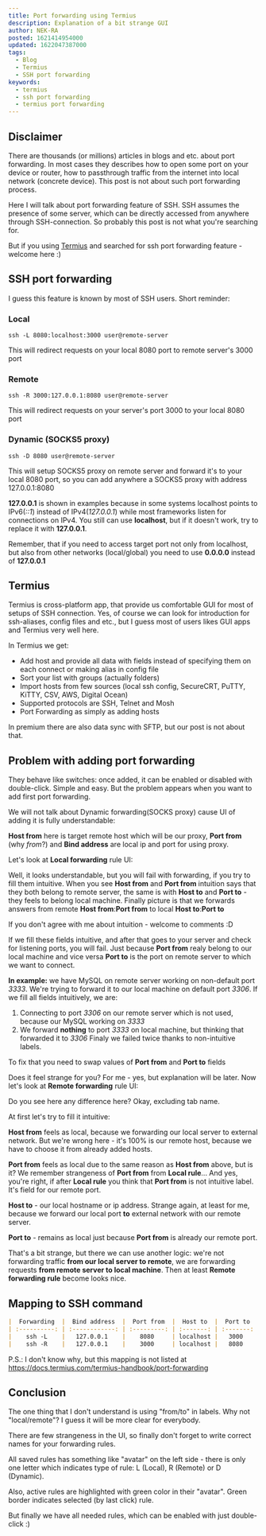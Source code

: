```yaml
---
title: Port forwarding using Termius
description: Explanation of a bit strange GUI
author: NEK-RA
posted: 1621414954000
updated: 1622047387000
tags: 
  - Blog
  - Termius
  - SSH port forwarding
keywords:
  - termius
  - ssh port forwarding
  - termius port forwarding
---
```

## Disclaimer
There are thousands (or millions) articles in blogs and etc. about port forwarding. In most cases they describes how to open some port on your device or router, how to passthrough traffic from the internet into local network (concrete device). This post is not about such port forwarding process.

Here I will talk about port forwarding feature of SSH. SSH assumes the presence of some server, which can be directly accessed from anywhere through SSH-connection. So probably this post is not what you're searching for. 

But if you using [Termius](https://termius.com) and searched for ssh port forwarding feature - welcome here :)

## SSH port forwarding 

I guess this feature is known by most of SSH users. Short reminder:

### Local

```
ssh -L 8080:localhost:3000 user@remote-server
```

This will redirect requests on your local 8080 port to remote server's 3000 port

### Remote

```
ssh -R 3000:127.0.0.1:8080 user@remote-server
```

This will redirect requests on your server's port 3000 to your local 8080 port

### Dynamic (SOCKS5 proxy)

```
ssh -D 8080 user@remote-server
```

This will setup SOCKS5 proxy on remote server and forward it's to your local 8080 port, so you can add anywhere a SOCKS5 proxy with address 127.0.0.1:8080

<v-alert-warning-slot>

**127.0.0.1** is shown in examples because in some systems localhost points to IPv6(_::1_) instead of IPv4(_127.0.0.1_) while most frameworks listen for connections on IPv4. You still can use **localhost**, but if it doesn't work, try to replace it with **127.0.0.1**.

</v-alert-warning-slot>

<v-alert-info-slot>

Remember, that if you need to access target port not only from localhost, but also from other networks (local/global) you need to use **0.0.0.0** instead of **127.0.0.1**

</v-alert-info-slot>

## Termius

Termius is cross-platform app, that provide us comfortable GUI for most of setups of SSH connection. Yes, of course we can look for introduction for ssh-aliases, config files and etc., but I guess most of users likes GUI apps and Termius very well here.

In Termius we get:

- Add host and provide all data with fields instead of specifying them on each connect or making alias in config file
- Sort your list with groups (actually folders)
- Import hosts from few sources (local ssh config, SecureCRT, PuTTY, KiTTY, CSV, AWS, Digital Ocean)
- Supported protocols are SSH, Telnet and Mosh
- Port Forwarding as simply as adding hosts

In premium there are also data sync with SFTP, but our post is not about that.

## Problem with adding port forwarding

They behave like switches: once added, it can be enabled or disabled with double-click. Simple and easy. But the problem appears when you want to add first port forwarding. 

We will not talk about Dynamic forwarding(SOCKS proxy) cause UI of adding it is fully understandable:

<centered-image-md source="https://i.imgur.com/rHIVwjo.png" description="Screenshot of adding Dynamic forwarding rule" /></centered-image-md>

**Host from** here is target remote host which will be our proxy, **Port from** (why _from_?) and **Bind address** are local ip and port for using proxy.

Let's look at **Local forwarding** rule UI:

<centered-image-md source="https://i.imgur.com/tCaSssN.png" description="Screenshot of adding Local forwarding rule"></centered-image-md>

Well, it looks understandable, but you will fail with forwarding, if you try to fill them intuitive. When you see **Host from** and **Port from** intuition says that they both belong to remote server, the same is with **Host to** and **Port to** - they feels to belong local machine. Finally picture is that we forwards answers from remote **Host from**:**Port from** to local **Host to**:**Port to**

If you don't agree with me about intuition - welcome to comments :D

If we fill these fields intuitive, and after that goes to your server and check for listening ports, you will fail. Just because **Port from** realy belong to our local machine and vice versa **Port to** is the port on remote server to which we want to connect. 

**In example:** we have MySQL on remote server working on non-default port _3333_. We're trying to forward it to our local machine on default port _3306_. If we fill all fields intuitively, we are:
1. Connecting to port _3306_ on our remote server which is not used, because our MySQL working on _3333_
2. We forward **nothing** to port _3333_ on local machine, but thinking that forwarded it to _3306_ 
Finaly we failed twice thanks to non-intuitive labels.

To fix that you need to swap values of **Port from** and **Port to** fields

Does it feel strange for you? For me - yes, but explanation will be later. Now let's look at **Remote forwarding** rule UI:

<centered-image-md source="https://i.imgur.com/ajYfxvy.png" description="Screenshot of adding Remote forwarding rule"></centered-image-md>

Do you see here any difference here? Okay, excluding tab name.

At first let's try to fill it intuitive:

**Host from** feels as local, because we forwarding our local server to external network. But we're wrong here - it's 100% is our remote host, because we have to choose it from already added hosts.

**Port from** feels as local due to the same reason as **Host from** above, but is it? We remember strangeness of **Port from** from **Local rule**... And yes, you're right, if after **Local rule** you think that **Port from** is not intuitive label. It's field for our remote port.

**Host to** - our local hostname or ip address. Strange again, at least for me, because we forward our local port **to** external network with our remote server.

**Port to** - remains as local just because **Port from** is already our remote port.

That's a bit strange, but there we can use another logic: we're not forwarding traffic **from our local server to remote**, we are forwarding requests **from remote server to local machine**. Then at least **Remote forwarding rule** become looks nice.

## Mapping to SSH command

```md
|  Forwarding  |  Bind address  |  Port from  |  Host to  |  Port to  |  Host from  |
| :----------: | :------------: | :---------: | :-------: | :-------: | :---------: |
|    ssh -L    |   127.0.0.1    |    8080     | localhost |   3000    | user@server |
|    ssh -R    |   127.0.0.1    |    3000     | localhost |   8080    | user@server |
```

P.S.: I don't know why, but this mapping is not listed at https://docs.termius.com/termius-handbook/port-forwarding

## Conclusion

The one thing that I don't understand is using "from/to" in labels. Why not "local/remote"? I guess it will be more clear for everybody.

There are few strangeness in the UI, so finally don't forget to write correct names for your forwarding rules.

All saved rules has something like "avatar" on the left side - there is only one letter which indicates type of rule: L (Local), R (Remote) or D (Dynamic).

Also, active rules are highlighted with green color in their "avatar". Green border indicates selected (by last click) rule. 

<centered-image-md source="https://i.imgur.com/yZ7dhpt.png" description="How looks added forwarding rules and a toggled one"></centered-image-md>

But finally we have all needed rules, which can be enabled with just double-click :)